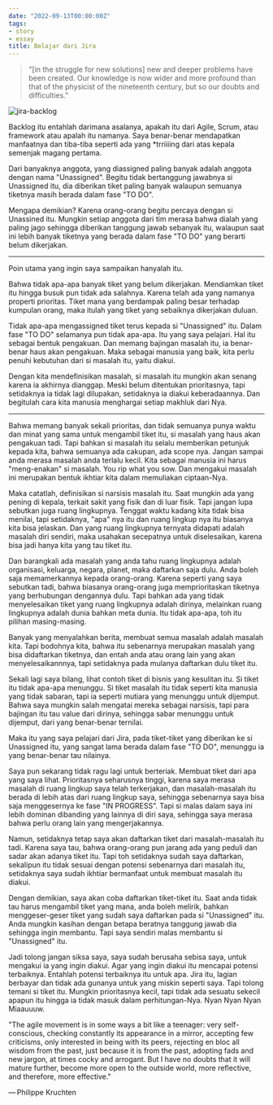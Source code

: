 ```yaml
---
date: "2022-09-13T00:00:00Z"
tags:
- story
- essay
title: Belajar dari Jira
---
```


> "[in the struggle for new solutions] new and deeper problems have been created. Our knowledge is now wider and more profound than that of the physicist of the nineteenth century, but so our doubts and difficulties."

![jira-backlog](https://catatankemalasan.files.wordpress.com/2022/09/jira.png)

Backlog itu entahlah darimana asalanya, apakah itu dari Agile, Scrum, atau framework atau apalah itu namanya. Saya benar-benar mendapatkan manfaatnya dan tiba-tiba seperti ada yang *trriiiing dari atas kepala semenjak magang pertama. 

Dari banyaknya anggota, yang diassigned paling banyak adalah anggota dengan nama "Unassigned". Begitu tidak bertanggung jawabnya si Unassigned itu, dia diberikan tiket paling banyak walaupun semuanya tiketnya masih berada dalam fase "TO DO".

Mengapa demikian? Karena orang-orang begitu percaya dengan si Unassined itu. Mungkin setiap anggota dari tim merasa bahwa dialah yang paling jago sehingga diberikan tanggung jawab sebanyak itu, walaupun saat ini lebih banyak tiketnya yang berada dalam fase "TO DO" yang berarti belum dikerjakan.  

---

Poin utama yang ingin saya sampaikan hanyalah itu. 

Bahwa tidak apa-apa banyak tiket yang belum dikerjakan. Mendiamkan tiket itu hingga busuk pun tidak ada salahnya. Karena telah ada yang namanya properti prioritas. Tiket mana yang berdampak paling besar terhadap kumpulan orang, maka itulah yang tiket yang sebaiknya dikerjakan duluan.

Tidak apa-apa mengassigned tiket terus kepada si "Unassigned" itu. Dalam fase "TO DO" selamanya pun tidak apa-apa. Itu yang saya pelajari. Hal itu sebagai bentuk pengakuan. Dan memang bajingan masalah itu, ia benar-benar haus akan pengakuan. Maka sebagai manusia yang baik, kita perlu penuhi kebutuhan dari si masalah itu, yaitu diakui. 

Dengan kita mendefinisikan masalah, si masalah itu mungkin akan senang karena ia akhirnya dianggap. Meski belum ditentukan prioritasnya, tapi setidaknya ia tidak lagi dilupakan, setidaknya ia diakui keberadaannya. Dan begitulah cara kita manusia menghargai setiap makhluk dari Nya. 

---

Bahwa memang banyak sekali prioritas, dan tidak semuanya punya waktu dan minat yang sama untuk mengambil tiket itu, si masalah yang haus akan pengakuan tadi. Tapi bahkan si masalah itu selalu memberikan petunjuk kepada kita, bahwa semuanya ada cakupan, ada scope nya. Jangan sampai anda merasa masalah anda terlalu kecil. Kita sebagai manusia ini harus "meng-enakan" si masalah. You rip what you sow. Dan mengakui masalah ini merupakan bentuk ikhtiar kita dalam memuliakan ciptaan-Nya. 

Maka catatlah, definisikan si narsisis masalah itu. Saat mungkin ada yang pening di kepala, terkait sakit yang fisik dan di luar fisik. Tapi jangan lupa sebutkan juga ruang lingkupnya. Tenggat waktu kadang kita tidak bisa menilai, tapi setidaknya, "apa" nya itu dan ruang lingkup nya itu biasanya kita bisa jelaskan. Dan yang ruang lingkupnya ternyata didapati adalah masalah diri sendiri, maka usahakan secepatnya untuk diselesaikan, karena bisa jadi hanya kita yang tau tiket itu. 

Dan barangkali ada masalah yang anda tahu ruang lingkupnya adalah organisasi, keluarga, negara, planet, maka daftarkan saja dulu. Anda boleh saja memamerkannya kepada orang-orang. Karena seperti yang saya sebutkan tadi, bahwa biasanya orang-orang juga memprioritaskan tiketnya yang berhubungan dengannya dulu. Tapi bahkan ada yang tidak menyelesaikan tiket yang ruang lingkupnya adalah dirinya, melainkan ruang lingkupnya adalah dunia bahkan meta dunia. Itu tidak apa-apa, toh itu pilihan masing-masing. 

Banyak yang menyalahkan berita, membuat semua masalah adalah masalah kita. Tapi bodohnya kita, bahwa itu sebenarnya merupakan masalah yang bisa didaftarkan tiketnya, dan entah anda atau orang lain yang akan menyelesaikannnya, tapi setidaknya pada mulanya daftarkan dulu tiket itu. 

Sekali lagi saya bilang, lihat contoh tiket di bisnis yang kesulitan itu. Si tiket itu tidak apa-apa menunggu. Si tiket masalah itu tidak seperti kita manusia yang tidak sabaran, tapi ia seperti mutiara yang menunggu untuk dijemput. Bahwa saya mungkin salah mengatai mereka sebagai narsisis, tapi para bajingan itu tau value dari dirinya, sehingga sabar menunggu untuk dijemput, dari yang benar-benar ternilai. 

Maka itu yang saya pelajari dari Jira, pada tiket-tiket yang diberikan ke si Unassigned itu, yang sangat lama berada dalam fase "TO DO", menunggu ia yang benar-benar tau nilainya. 

Saya pun sekarang tidak ragu lagi untuk berteriak. Membuat tiket dari apa yang saya lihat. Prioritasnya seharusnya tinggi, karena saya merasa masalah di ruang lingkup saya telah terkerjakan, dan masalah-masalah itu berada di lebih atas dari ruang lingkup saya, sehingga sebenarnya saya bisa saja menggesernya ke fase "IN PROGRESS". Tapi si malas dalam saya ini lebih dominan dibanding yang lainnya di diri saya, sehingga saya merasa bahwa perlu orang lain yang mengerjakannya. 

Namun, setidaknya tetap saya akan daftarkan tiket dari masalah-masalah itu tadi. Karena saya tau, bahwa orang-orang pun jarang ada yang peduli dan sadar akan adanya tiket itu. Tapi toh setidaknya sudah saya daftarkan, sekalipun itu tidak sesuai dengan potensi sebenarnya dari masalah itu, setidaknya saya sudah ikhtiar bermanfaat untuk membuat masalah itu diakui. 

Dengan demikian, saya akan coba daftarkan tiket-tiket itu. Saat anda tidak tau harus mengambil tiket yang mana, anda boleh melirik, bahkan menggeser-geser tiket yang sudah saya daftarkan pada si "Unassigned" itu. Anda mungkin kasihan dengan betapa beratnya tanggung jawab dia sehingga ingin membantu. Tapi saya sendiri malas membantu si "Unassigned" itu. 

Jadi tolong jangan siksa saya, saya sudah berusaha sebisa saya, untuk mengakui ia yang ingin diakui. Agar yang ingin diakui itu mencapai potensi terbaiknya. Entahlah potensi terbaiknya itu untuk apa. Jira itu, lagian berbayar dan tidak ada gunanya untuk yang miskin seperti saya. Tapi tolong temani si tiket itu. Mungkin prioritasnya kecil, tapi tidak ada sesuatu sekecil apapun itu hingga ia tidak masuk dalam perhitungan-Nya. Nyan Nyan Nyan Miaauuuw.

"The agile movement is in some ways a bit like a teenager: very self-conscious, checking constantly its appearance in a mirror, accepting few criticisms, only interested in being with its peers, rejecting en bloc all wisdom from the past, just because it is from the past, adopting fads and new jargon, at times cocky and arrogant. But I have no doubts that it will mature further, become more open to the outside world, more reflective, and therefore, more effective."

— Philippe Kruchten